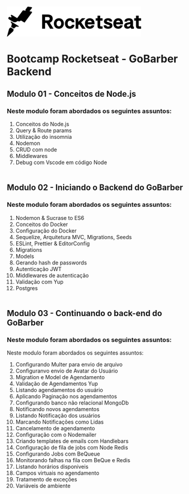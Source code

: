 ![Rocketseat GoStack](logo-rocketseat.svg)

# Bootcamp Rocketseat - GoBarber Backend

## Modulo 01 - Conceitos de Node.js

### Neste modulo foram abordados os seguintes assuntos:

1. Conceitos do Node.js
2. Query & Route params
3. Utilização do insomnia
4. Nodemon
5. CRUD com node
6. Middlewares
7. Debug com Vscode em código Node<br/><br/>
## Modulo 02 - Iniciando o Backend do GoBarber

### Neste modulo foram abordados os seguintes assuntos:

1. Nodemon & Sucrase to ES6
2. Conceitos do Docker
3. Configuração do Docker
4. Sequelize, Arquitetura MVC, Migrations, Seeds
5. ESLint, Prettier & EditorConfig
6. Migrations
7. Models
8. Gerando hash de passwords
9. Autenticação JWT
10. Middlewares de autenticação
11. Validação com Yup
12. Postgres<br/><br/>

## Modulo 03 - Continuando o back-end do GoBarber
### Neste modulo foram abordados os seguintes assuntos:

Neste modulo foram abordados os seguintes assuntos:

1. Configurando Multer para envio de arquivo
2. Configuranvo envio de Avatar do Usuário
3. Migration e Model de Agendamento
4. Validação de Agendamentos Yup
5. Listando agendamentos do usuário
6. Aplicando Paginação nos agendamentos
7. Configurando banco não relacional MongoDb
8. Notificando novos agendamentos
9. Listando Notificação dos usuários
10. Marcando Notificações como Lidas
11. Cancelamento de agendamento
12. Configuração com o Nodemailer
13. Criando templates de emails com Handlebars
14. Configuração de fila de jobs com Node Redis
15. Configurando Jobs com BeQueue
16. Monitorando falhas na fila com BeQue e Redis
17. Listando horários disponiveis
18. Campos virtuais no agendamento
19. Tratamento de exceções
12. Variáveis de ambiente

